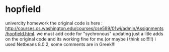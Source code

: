 # hopfield
univercity homework
the original code is here : http://courses.cs.washington.edu/courses/cse599/01wi/admin/Assignments/hopfield.html.
we must add code for "sychronous" updating
just a litle adds on the original code and its working fine for me.(or maybe i think so!!!!!) 
i used Netbeans 8.0.2, some comments are in Greek!!! 
